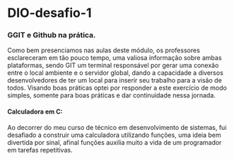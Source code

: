 # DIO-desafio-1

### GGIT e Github na prática.

Como bem presenciamos nas aulas deste módulo, os professores esclareceram em tão pouco tempo, uma valiosa informação sobre ambas plataformas, sendo GIT um terminal responsável por gerar uma conexão entre o local ambiente e o servidor global, dando a capacidade a diversos desenvolvedores de ter um local para inserir seu trabalho para a visão de todos. Visando boas práticas optei por responder a este exercício de modo simples, somente para boas práticas e dar continuidade nessa jornada.


#### Calculadora em C:

Ao decorrer do meu curso de técnico em desenvolvimento de sistemas, fui desafiado a construir uma calculadora utilizando funções, uma ideia bem divertida por sinal, afinal funções auxilia muito a vida de um programador em tarefas repetitivas.

